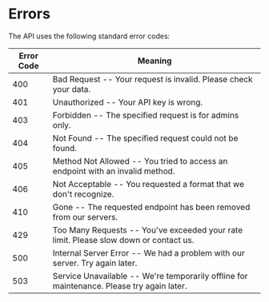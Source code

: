 # Errors

The API uses the following standard error codes:


Error Code | Meaning
---------- | -------
400 | Bad Request -- Your request is invalid. Please check your data.
401 | Unauthorized -- Your API key is wrong.
403 | Forbidden -- The specified request is for admins only.
404 | Not Found -- The specified request could not be found.
405 | Method Not Allowed -- You tried to access an endpoint with an invalid method.
406 | Not Acceptable -- You requested a format that we don't recognize.
410 | Gone -- The requested endpoint has been removed from our servers.
429 | Too Many Requests -- You've exceeded your rate limit. Please slow down or contact us.
500 | Internal Server Error -- We had a problem with our server. Try again later.
503 | Service Unavailable -- We're temporarily offline for maintenance. Please try again later.

